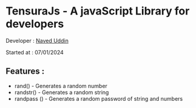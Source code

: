 # TensuraJs - A javaScript Library for developers

Developer : [Naved Uddin]('https://naved7023.netlify.app/)

Started at : 07/01/2024


<h2 style="border:none">Features : </h2>

- rand() - Generates a random number
- randstr() - Generates a random string
- randpass () - Generates a random password of string and numbers